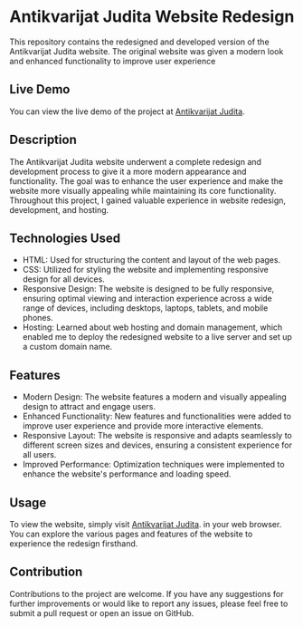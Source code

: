 # Antikvarijat Judita Website Redesign

This repository contains the redesigned and developed version of the Antikvarijat Judita website. The original website was given a modern look and enhanced functionality to improve user experience

## Live Demo

You can view the live demo of the project at [Antikvarijat Judita](http://www.antikvarijat-judita.hr/).

## Description

The Antikvarijat Judita website underwent a complete redesign and development process to give it a more modern appearance and functionality. The goal was to enhance the user experience and make the website more visually appealing while maintaining its core functionality. Throughout this project, I gained valuable experience in website redesign, development, and hosting.

## Technologies Used

- HTML: Used for structuring the content and layout of the web pages.
- CSS: Utilized for styling the website and implementing responsive design for all devices.
- Responsive Design: The website is designed to be fully responsive, ensuring optimal viewing and interaction experience across a wide range of devices, including desktops, laptops, tablets, and mobile phones.
- Hosting: Learned about web hosting and domain management, which enabled me to deploy the redesigned website to a live server and set up a custom domain name.

## Features

- Modern Design: The website features a modern and visually appealing design to attract and engage users.
- Enhanced Functionality: New features and functionalities were added to improve user experience and provide more interactive elements.
- Responsive Layout: The website is responsive and adapts seamlessly to different screen sizes and devices, ensuring a consistent experience for all users.
- Improved Performance: Optimization techniques were implemented to enhance the website's performance and loading speed.

## Usage

To view the website, simply visit [Antikvarijat Judita](http://www.antikvarijat-judita.hr/). in your web browser. You can explore the various pages and features of the website to experience the redesign firsthand.

## Contribution

Contributions to the project are welcome. If you have any suggestions for further improvements or would like to report any issues, please feel free to submit a pull request or open an issue on GitHub.

